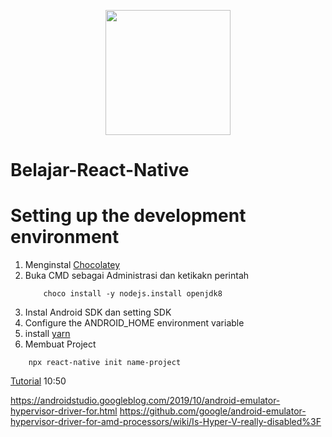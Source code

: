 <p align="center"><a href="https://reactnative.dev/" target="_blank"><img src="https://reactnative.dev/img/header_logo.svg" width="200"></a></p>

# Belajar-React-Native

# Setting up the development environment

1. Menginstal [Chocolatey](https://chocolatey.org/install)
2. Buka CMD sebagai Administrasi dan ketikakn perintah
   ```
       choco install -y nodejs.install openjdk8
   ```
3. Instal Android SDK dan setting SDK
4. Configure the ANDROID_HOME environment variable
5. install [yarn](https://yarnpkg.com/getting-started/install)
6. Membuat Project

```npx
    npx react-native init name-project
```

[Tutorial](https://www.youtube.com/watch?v=sWRDmJBAAu8) 10:50

https://androidstudio.googleblog.com/2019/10/android-emulator-hypervisor-driver-for.html
https://github.com/google/android-emulator-hypervisor-driver-for-amd-processors/wiki/Is-Hyper-V-really-disabled%3F
